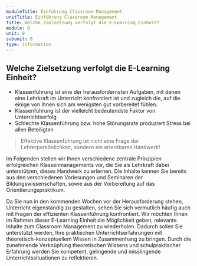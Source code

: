 ```yaml
---
moduleTitle: Einführung Classroom Management
unitTitle: Einführung Classroom Management
title: Welche Zielsetzung verfolgt die E-Learning Einheit?
module: 0
unit: 0
subunit: 0
type: information
---
```


## Welche Zielsetzung verfolgt die E-Learning Einheit?

* Klassenführung ist eine der herausfordernsten Aufgaben, mit denen eine Lehrkraft im Unterricht konfrontiert ist und zugleich die, auf die einige von Ihnen sich am wenigsten gut vorbereitet fühlen. 
* Klassenführung ist der vielleicht bedeutendste Faktor von Unterrichtserfolg
* Schlechte Klassenführung bzw. hohe Störungsrate produziert Stress bei allen Beteiligten 

> Effektive Klassenführung ist nicht eine Frage der Lehrerpersönlichkeit, sondern ein erlernbares Handwerk! 


Im Folgenden stellen wir Ihnen verschiedene zentrale Prinzipien erfolgreichen Klassenmanagements vor, die Sie als Lehrkraft dabei unterstützen, dieses Handwerk zu erlernen. Die Inhalte kennen Sie bereits aus den verschiedenen Vorlesungen und Seminaren der Bildungswissenschaften, sowie aus der Vorbereitung auf das Orientierungspraktikum. 

Da Sie nun in den kommenden Wochen vor der Herausforderung stehen, Unterricht eigenständig zu gestalten, sehen Sie sich vermutlich häufig auch mit Fragen der effizienten Klassenführung konfrontiert. Wir möchten Ihnen im Rahmen dieser E-Learning Einheit die Möglichkeit geben, relevante Inhalte zum Classroom Management zu wiederholen. Dadurch sollen Sie unterstützt werden, Ihre praktischen Unterrichtserfahrungen mit theoretisch-konzeptuellem Wissen in Zusammenhang zu bringen. Durch die zunehmende Verknüpfung theoretischen Wissens und schulpraktischer Erfahrung werden Sie kompetent, gelingende und misslingende Unterrichtssituationen zu reflektieren. 